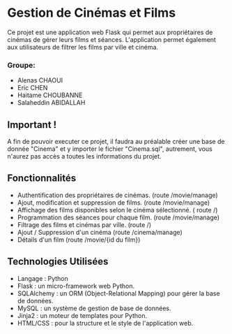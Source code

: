 # Gestion de Cinémas et Films

Ce projet est une application web Flask qui permet aux propriétaires de cinémas de gérer leurs films et séances. L'application permet également aux utilisateurs de filtrer les films par ville et cinéma.

### Groupe:
- Alenas CHAOUI
- Eric CHEN
- Haitame CHOUBANNE
- Salaheddin ABIDALLAH

## Important !
A fin de pouvoir executer ce projet, il faudra au préalable créer une base de donnée "Cinema" et y importer le fichier "Cinema.sql", autrement, vous n'aurez pas accès a toutes les informations du projet.

## Fonctionnalités

- Authentification des propriétaires de cinémas. (route /movie/manage)
- Ajout, modification et suppression de films. (route /movie/manage)
- Affichage des films disponibles selon le cinéma sélectionné. ( route /)
- Programmation des séances pour chaque film. (route /movie/manage)
- Filtrage des films et cinémas par ville. (route /)
- Ajout / Suppression d'un cinéma (route /cinema/manage)
- Détails d'un film (route /movie/{id du film})

## Technologies Utilisées

- Langage : Python
- Flask : un micro-framework web Python.
- SQLAlchemy : un ORM (Object-Relational Mapping) pour gérer la base de données.
- MySQL : un système de gestion de base de données.
- Jinja2 : un moteur de templates pour Python.
- HTML/CSS : pour la structure et le style de l'application web.



